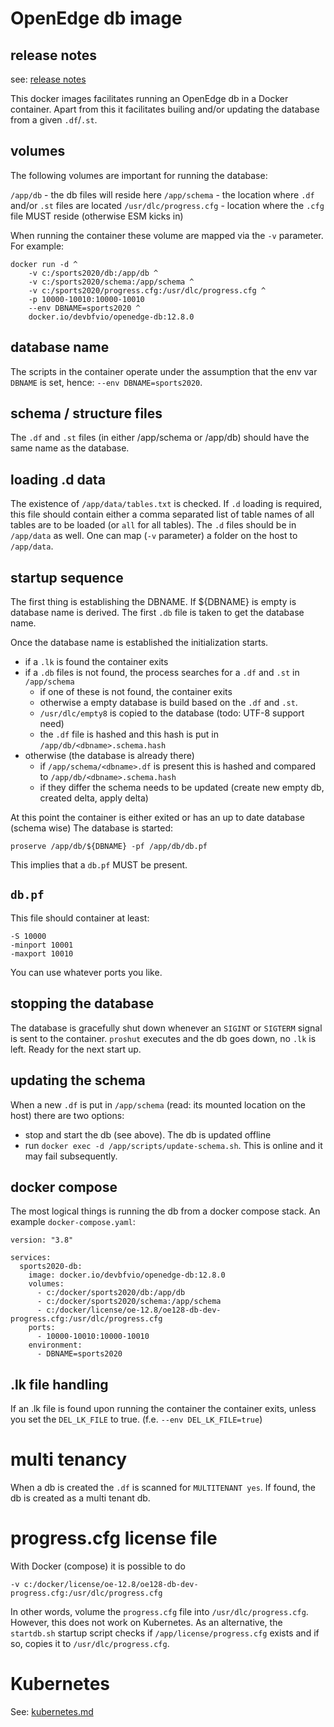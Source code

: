 # OpenEdge db image     

## release notes
see: [release notes](release-notes)<br/>

This docker images facilitates running an OpenEdge db in a Docker container. Apart from this it facilitates builing and/or updating the database from a given `.df`/`.st`.

## volumes
The following volumes are important for running the database:

`/app/db` - the db files will reside here
`/app/schema` - the location where `.df` and/or `.st` files are located
`/usr/dlc/progress.cfg` - location where the `.cfg` file MUST reside (otherwise ESM kicks in)

When running the container these volume are mapped via the `-v` parameter.
For example:
```
docker run -d ^
    -v c:/sports2020/db:/app/db ^
    -v c:/sports2020/schema:/app/schema ^
    -v c:/sports2020/progress.cfg:/usr/dlc/progress.cfg ^
    -p 10000-10010:10000-10010
    --env DBNAME=sports2020 ^
    docker.io/devbfvio/openedge-db:12.8.0
```

## database name
The scripts in the container operate under the assumption that the env var `DBNAME` is set, hence:
`--env DBNAME=sports2020`.

## schema / structure files
The `.df` and `.st` files (in either /app/schema or /app/db) should have the same name as the database.

## loading .d data
The existence of `/app/data/tables.txt` is checked. If `.d` loading is required, this file should contain either a comma separated list of table names  of all tables are to be loaded (or `all` for all tables).
The `.d` files should be in `/app/data` as well. One can map (`-v` parameter) a folder on the host to `/app/data`.
 
## startup sequence
The first thing is establishing the DBNAME. If ${DBNAME} is empty is database name is derived. The first `.db` file is taken to get the database name.

Once the database name is established the initialization starts.
- if a `.lk` is found the container exits
- if a `.db` files is not found, the process searches for a `.df` and `.st` in `/app/schema` 
  - if one of these is not found, the container exits
  - otherwise a empty database is build based on the `.df` and `.st`. 
  - `/usr/dlc/empty8` is copied to the database (todo: UTF-8 support need)
  - the `.df` file is hashed and this hash is put in `/app/db/<dbname>.schema.hash` 
- otherwise (the database is already there)
  - if `/app/schema/<dbname>.df` is present this is hashed and compared to `/app/db/<dbname>.schema.hash`
  - if they differ the schema needs to be updated (create new empty db, created delta, apply delta)
  
At this point the container is either exited or has an up to date database (schema wise)
The database is started:
```
proserve /app/db/${DBNAME} -pf /app/db/db.pf
```

This implies that a `db.pf` MUST be present.

## `db.pf`
This file should container at least:
```
-S 10000
-minport 10001
-maxport 10010
```

You can use whatever ports you like.

## stopping the database
The database is gracefully shut down whenever an `SIGINT` or `SIGTERM` signal is sent to the container.
`proshut` executes and the db goes down, no `.lk` is left. Ready for the next start up.

## updating the schema
When a new `.df` is put in `/app/schema` (read: its mounted location on the host) there are two options:
- stop and start the db (see above). The db is updated offline
- run `docker exec -d /app/scripts/update-schema.sh`. This is online and it may fail subsequently.

## docker compose
The most logical things is running the db from a docker compose stack. An example `docker-compose.yaml`:
```
version: "3.8"

services:
  sports2020-db:
    image: docker.io/devbfvio/openedge-db:12.8.0
    volumes:
      - c:/docker/sports2020/db:/app/db
      - c:/docker/sports2020/schema:/app/schema
      - c:/docker/license/oe-12.8/oe128-db-dev-progress.cfg:/usr/dlc/progress.cfg
    ports:
      - 10000-10010:10000-10010
    environment:
      - DBNAME=sports2020
```

## .lk file handling
If an .lk file is found upon running the container the container exits, unless you set the `DEL_LK_FILE` to true. (f.e. `--env DEL_LK_FILE=true`)

# multi tenancy
When a db is created the `.df` is scanned for `MULTITENANT yes`. If found, the db is created as a multi tenant db.

# progress.cfg license file
With Docker (compose) it is possible to do 
```
-v c:/docker/license/oe-12.8/oe128-db-dev-progress.cfg:/usr/dlc/progress.cfg
```
In other words, volume the `progress.cfg` file into `/usr/dlc/progress.cfg`.
However, this does not work on Kubernetes. As an alternative, the `startdb.sh` startup script checks if `/app/license/progress.cfg` exists and if so, copies it to `/usr/dlc/progress.cfg`. 

# Kubernetes
See: [kubernetes.md](kubernetes.md)


